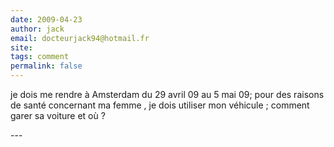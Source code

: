 ```yaml
---
date: 2009-04-23
author: jack
email: docteurjack94@hotmail.fr
site: 
tags: comment
permalink: false
---
```


<p>je dois me rendre à Amsterdam du  29 avril 09 au 5 mai 09; pour des raisons de santé concernant ma femme , je dois utiliser mon véhicule ; comment garer sa voiture et où ?</p>
---